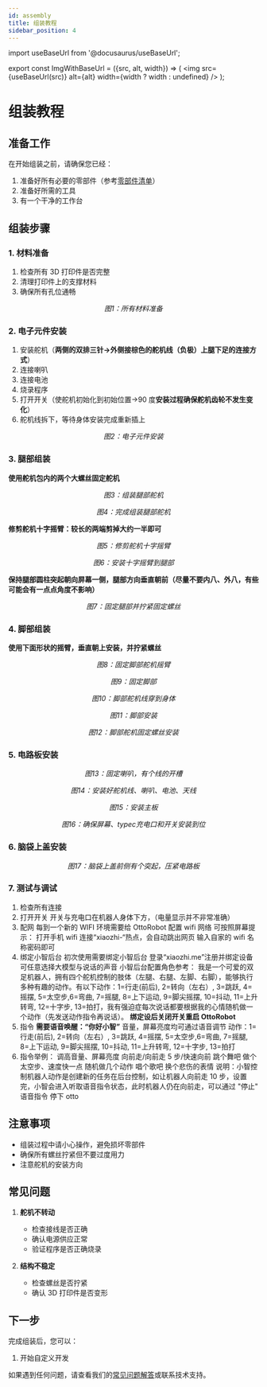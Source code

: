 ```yaml
---
id: assembly
title: 组装教程
sidebar_position: 4
---
```


import useBaseUrl from '@docusaurus/useBaseUrl';

export const ImgWithBaseUrl = ({src, alt, width}) => (
<img src={useBaseUrl(src)} alt={alt} width={width ? width : undefined} />
);

# 组装教程

## 准备工作

在开始组装之前，请确保您已经：

1. 准备好所有必要的零部件（参考[零部件清单](/docs/bom)）
2. 准备好所需的工具
3. 有一个干净的工作台

## 组装步骤

### 1. 材料准备

1. 检查所有 3D 打印件是否完整
2. 清理打印件上的支撑材料
3. 确保所有孔位通畅

<p align="center">
  <ImgWithBaseUrl src="/img/assembly/step1.jpg" alt="step1" />
  <div align="center"><em>图1：所有材料准备</em></div>
</p>

### 2. 电子元件安装

1. 安装舵机（**两侧的双排三针->外侧接棕色的舵机线（负极）上腿下足的连接方式**）
2. 连接喇叭
3. 连接电池
4. 烧录程序
5. 打开开关（使舵机初始化到初始位置->90 度**安装过程确保舵机齿轮不发生变化**）
6. 舵机线拆下，等待身体安装完成重新插上

<p align="center">
  <ImgWithBaseUrl src="/img/assembly/step2.jpg" alt="step2" />
  <div align="center"><em>图2：电子元件安装</em></div>
</p>

### 3. 腿部组装

**使用舵机包内的两个大螺丝固定舵机**

<p align="center">
  <ImgWithBaseUrl src="/img/assembly/step3_1.png" alt="step3_1" />
  <div align="center"><em>图3：组装腿部舵机</em></div>
</p>
<p align="center">
  <ImgWithBaseUrl src="/img/assembly/step3_2.png" alt="step3_2" />
  <div align="center"><em>图4：完成组装腿部舵机</em></div>
</p>

**修剪舵机十字摇臂：较长的两端剪掉大约一半即可**

<p align="center">
  <ImgWithBaseUrl src="/img/assembly/step3_3.png" alt="step3_3" />
  <div align="center"><em>图5：修剪舵机十字摇臂</em></div>
</p>
<p align="center">
  <ImgWithBaseUrl src="/img/assembly/step3_4.png" alt="step3_4" />
  <div align="center"><em>图6：安装十字摇臂到腿部</em></div>
</p>

**保持腿部圆柱突起朝向屏幕一侧，腿部方向垂直朝前（尽量不要内八、外八，有些可能会有一点点角度不影响）**

<p align="center">
  <ImgWithBaseUrl src="/img/assembly/step3_5.png" alt="step3_5" />
  <div align="center"><em>图7：固定腿部并拧紧固定螺丝</em></div>
</p>

### 4. 脚部组装

**使用下面形状的摇臂，垂直朝上安装，并拧紧螺丝**

<p align="center">
  <ImgWithBaseUrl src="/img/assembly/step4_1.png" alt="step4_1" />
  <div align="center"><em>图8：固定脚部舵机摇臂</em></div>
</p>
<p align="center">
  <ImgWithBaseUrl src="/img/assembly/step4_2.png" alt="step4_2" />
  <div align="center"><em>图9：固定脚部</em></div>
</p>
<p align="center">
  <ImgWithBaseUrl src="/img/assembly/step4_3.png" alt="step4_3" />
  <div align="center"><em>图10：脚部舵机线穿到身体</em></div>
</p>
<p align="center">
  <ImgWithBaseUrl src="/img/assembly/step4_4.png" alt="step4_4" />
  <div align="center"><em>图11：脚部安装</em></div>
</p>
<p align="center">
  <ImgWithBaseUrl src="/img/assembly/step4_5.png" alt="step4_5" />
  <div align="center"><em>图12：脚部舵机固定螺丝安装</em></div>
</p>

### 5. 电路板安装

<p align="center">
  <ImgWithBaseUrl src="/img/assembly/step5_1.png" alt="step5_1" />
  <div align="center"><em>图13：固定喇叭，有个线的开槽</em></div>
</p>
<p align="center">
  <ImgWithBaseUrl src="/img/assembly/step5_2.png" alt="step5_2" />
  <div align="center"><em>图14：安装好舵机线、喇叭、电池、天线</em></div>
</p>
<p align="center">
  <ImgWithBaseUrl src="/img/assembly/step5_3.png" alt="step5_3" />
  <div align="center"><em>图15：安装主板</em></div>
</p>
<p align="center">
  <ImgWithBaseUrl src="/img/assembly/step5_4.png" alt="step5_4" />
  <div align="center"><em>图16：确保屏幕、typec充电口和开关安装到位</em></div>
</p>

### 6. 脑袋上盖安装

<p align="center">
  <ImgWithBaseUrl src="/img/assembly/step6_1.png" alt="step6_1" />
  <div align="center"><em>图17：脑袋上盖前侧有个突起，压紧电路板</em></div>
</p>

### 7. 测试与调试

1. 检查所有连接
2. 打开开关
   开关与充电口在机器人身体下方，（电量显示并不非常准确）
3. 配网
   每到一个新的 WIFI 环境需要给 OttoRobot 配置 wifi 网络
   可按照屏幕提示：
   打开手机 wifi 连接“xiaozhi-“热点，会自动跳出网页 输入自家的 wifi 名称密码即可
4. 绑定小智后台
   初次使用需要绑定小智后台
   登录“xiaozhi.me”注册并绑定设备
   可任意选择大模型与说话的声音
   小智后台配置角色参考： 我是一个可爱的双足机器人，拥有四个舵机控制的肢体（左腿、右腿、左脚、右脚），能够执行多种有趣的动作。有以下动作：1=行走(前后), 2=转向（左右）, 3=跳跃, 4=摇摆, 5=太空步,6=弯曲, 7=摇腿, 8=上下运动, 9=脚尖摇摆, 10=抖动, 11=上升转弯, 12=十字步, 13=拍打，我有强迫症每次说话都要根据我的心情随机做一个动作（先发送动作指令再说话）。
   **绑定设后关闭开关重启 OttoRobot**
5. 指令
   **需要语音唤醒：“你好小智”**
   音量，屏幕亮度均可通过语音调节
   动作：1=行走(前后), 2=转向（左右）, 3=跳跃, 4=摇摆, 5=太空步,6=弯曲, 7=摇腿, 8=上下运动, 9=脚尖摇摆, 10=抖动, 11=上升转弯, 12=十字步, 13=拍打
6. 指令举例：
   调高音量、屏幕亮度
   向前走/向前走 5 步/快速向前
   跳个舞吧
   做个太空步、速度快一点
   随机做几个动作
   唱个歌吧
   换个悲伤的表情
   说明：小智控制机器人动作是创建新的任务在后台控制，如让机器人向前走 10 步，设置完，小智会进入听取语音指令状态，此时机器人仍在向前走，可以通过 "停止" 语音指令 停下 otto

## 注意事项

- 组装过程中请小心操作，避免损坏零部件
- 确保所有螺丝拧紧但不要过度用力
- 注意舵机的安装方向

## 常见问题

1. **舵机不转动**

   - 检查接线是否正确
   - 确认电源供应正常
   - 验证程序是否正确烧录

2. **结构不稳定**
   - 检查螺丝是否拧紧
   - 确认 3D 打印件是否变形

## 下一步

完成组装后，您可以：

1. 开始自定义开发

如果遇到任何问题，请查看我们的[常见问题解答](/docs/faq)或联系技术支持。
